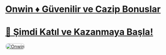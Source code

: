 #  <a href="https://bit.ly/3DNaS0X">Onwin ♦️ Güvenilir ve Cazip Bonuslar</a>
#  <a href="https://bit.ly/3DNaS0X">🎁 Şimdi Katıl ve Kazanmaya Başla!</a>

<meta charset="UTF-8">
    <meta name="viewport" content="width=device-width, initial-scale=1.0">
</head>
<body>

<a href="https://bit.ly/3DNaS0X" title="Onwin">
    <img src="https://r.resimlink.com/hAeWS.jpg" alt="Onwin" style="max-width: 100%; border: 2px solid #ddd; border-radius: 10px;">
</a>
